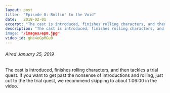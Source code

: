 ```yaml
---
layout: post
title:  "Episode 0: Rollin' to the Void"
date:   2019-02-01
excerpt: "The cast is introduced, finishes rolling characters, and then tackles a trial quest."
description: "The cast is introduced, finishes rolling characters, and then tackles a trial quest.
image: "/images/ep0.jpg"
video_id: gHe4eGpMGu0
---
```


###### Aired January 25, 2019

The cast is introduced, finishes rolling characters, and then tackles a trial quest. If you want to get past the nonsense of introductions and rolling, just cut to the the trial quest, we recommend skipping to about 1:06:00 in the video.
